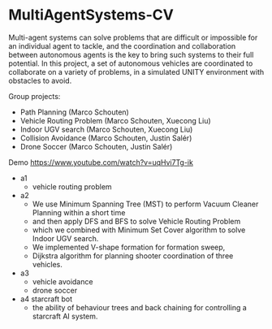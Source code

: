 # MultiAgentSystems-CV

Multi-agent systems can solve problems that are difficult or impossible for an individual agent to tackle, and the coordination and collaboration between autonomous agents is the key to bring such systems to their full potential. In this project, a set of autonomous vehicles are coordinated to collaborate on a variety of problems, in a simulated UNITY environment with obstacles to avoid. 


Group projects:
- Path Planning (Marco Schouten)
- Vehicle Routing Problem (Marco Schouten, Xuecong Liu)
- Indoor UGV search (Marco Schouten, Xuecong Liu)
- Collision Avoidance (Marco Schouten, Justin Salér)
- Drone Soccer (Marco Schouten, Justin Salér)


Demo https://www.youtube.com/watch?v=uqHvi7Tg-ik


- a1
  - vehicle routing problem 
- a2
  - We use Minimum Spanning Tree (MST) to perform Vacuum Cleaner Planning within a short time
  - and then apply DFS and BFS to solve Vehicle Routing Problem
  - which we combined with Minimum Set Cover algorithm to solve Indoor UGV search.
  - We implemented V-shape formation for formation sweep, 
  - Dijkstra algorithm for planning shooter coordination of three vehicles.
- a3
  - vehicle avoidance
  - drone soccer
- a4 starcraft bot
  - the ability of behaviour trees and back chaining for controlling a starcraft AI system.
